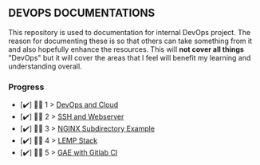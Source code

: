 ## DEVOPS DOCUMENTATIONS

This repository is used to documentation for internal DevOps project. The reason for documenting these is so that others can take something from it and also hopefully enhance the resources. This will **not cover all things** "DevOps" but it will cover the areas that I feel will benefit my learning and understanding overall.

### Progress
- [✔️] 👨‍💻 1 > [DevOps and Cloud](docs/devops-and-cloud.md)
- [✔️] 👨‍💻 2 > [SSH and Webserver](docs/ssh-and-webserver.md)
- [✔️] 👨‍💻 3 > [NGINX Subdirectory Example](docs/nginx-subdirectory.md)
- [✔️] 👨‍💻 4 > [LEMP Stack](docs/lemp-stack.md)
- [✔️] 👨‍💻 5 > [GAE with Gitlab CI](docs/gae-cicd.md)